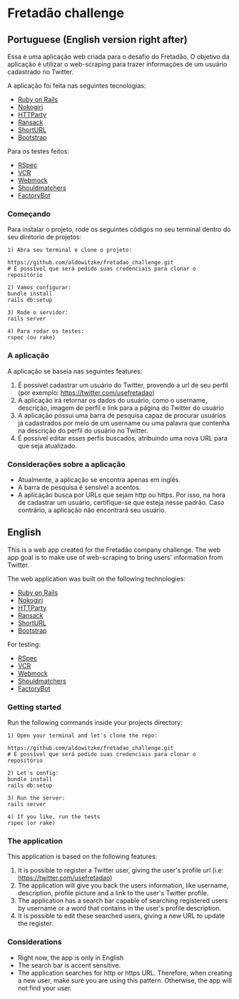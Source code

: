 # Fretadão challenge

## Portuguese (English version right after)

Essa é uma aplicação web criada para o desafio do Fretadão. 
O objetivo da aplicação é utilizar o web-scraping para trazer informações de um usuário cadastrado no Twitter.

A aplicação foi feita nas seguintes tecnologias:

- [Ruby on Rails](https://rubyonrails.org/)
- [Nokogiri](https://nokogiri.org/)
- [HTTParty](https://github.com/jnunemaker/httparty)
- [Ransack](https://github.com/activerecord-hackery/ransack)
- [ShortURL](https://github.com/robbyrussell/shorturl)
- [Bootstrap](https://getbootstrap.com/)

Para os testes feitos:
- [RSpec](https://rspec.info/)
- [VCR](https://github.com/vcr/vcr)
- [Webmock](https://github.com/bblimke/webmock)
- [Shouldmatchers](https://github.com/thoughtbot/shoulda-matchers)
- [FactoryBot](https://github.com/thoughtbot/factory_bot)


### Começando

Para instalar o projeto, rode os seguintes códigos no seu terminal dentro do seu dirétorio de projetos:
```
1) Abra seu terminal e clone o projeto:

https://github.com/aldowitzke/fretadao_challenge.git
# É possível que será pedido suas credenciais para clonar o repositório

2) Vamos configurar:
bundle install
rails db:setup

3) Rode o servidor:
rails server

4) Para rodar os testes:
rspec (ou rake)
```

### A aplicação

A aplicação se baseia nas seguintes features:

1) É possível cadastrar um usuário do Twitter, provendo a url de seu perfil (por exemplo: https://twitter.com/usefretadao)
2) A aplicação irá retornar os dados do usuário, como o username, descrição, imagem de perfil e link para a página do Twitter do usuário
3) A aplicação possui uma barra de pesquisa capaz de procurar usuários já cadastrados por meio de um username ou uma palavra que contenha na descrição do perfil do usuário no Twitter.
4) É possível editar esses perfis buscados, atribuindo uma nova URL para que seja atualizado.

### Considerações sobre a aplicação

- Atualmente, a aplicação se encontra apenas em inglês.
- A barra de pesquisa é sensível a acentos.
- A aplicação busca por URLs que sejam http ou https. Por isso, na hora de cadastrar um usuário, certifique-se que esteja nesse padrão. Caso contrário, a aplicação não encontrará seu usuário.

## English

This is a web app created for the Fretadão company challenge.
The web app goal is to make use of web-scraping to bring users' information from Twitter.

The web application was built on the following technologies:

- [Ruby on Rails](https://rubyonrails.org/)
- [Nokogiri](https://nokogiri.org/)
- [HTTParty](https://github.com/jnunemaker/httparty)
- [Ransack](https://github.com/activerecord-hackery/ransack)
- [ShortURL](https://github.com/robbyrussell/shorturl)
- [Bootstrap](https://getbootstrap.com/)

For testing:
- [RSpec](https://rspec.info/)
- [VCR](https://github.com/vcr/vcr)
- [Webmock](https://github.com/bblimke/webmock)
- [Shouldmatchers](https://github.com/thoughtbot/shoulda-matchers)
- [FactoryBot](https://github.com/thoughtbot/factory_bot)

### Getting started

Run the following commands inside your projects directory:

```
1) Open your terminal and let's clone the repo:

https://github.com/aldowitzke/fretadao_challenge.git
# É possível que será pedido suas credenciais para clonar o repositório

2) Let's config:
bundle install
rails db:setup

3) Run the server:
rails server

4) If you like, run the tests
rspec (or rake)
```

### The application

This application is based on the following features:

1) It is possible to register a Twitter user, giving the user's profile url (i.e: https://twitter.com/usefretadao)
2) The application will give you back the users information, like username, description, profile picture and a link to the user's Twitter profile.
3) The application has a search bar capable of searching registered users by username or a word that contains in the user's profile description.
4) It is possible to edit these searched users, giving a new URL to update the register.

### Considerations

- Right now, the app is only in English
- The search bar is accent sensitive.
- The application searches for http or https URL. Therefore, when creating a new user, make sure you are using this pattern. Otherwise, the app will not find your user.
